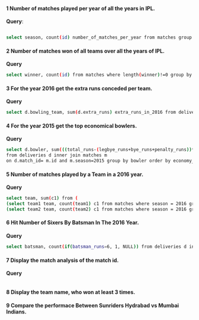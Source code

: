 #### 1 Number of matches played per year of all the years in IPL.

**Query**:
```bash

select season, count(id) number_of_matches_per_year from matches group by season order by season asc;
```

#### 2 Number of matches won of all teams over all the years of IPL.

**Query**

```bash
select winner, count(id) from matches where length(winner)!=0 group by winner order by winner;
```

#### 3 For the year 2016 get the extra runs conceded per team.

**Query**

```bash
select d.bowling_team, sum(d.extra_runs) extra_runs_in_2016 from deliveries d inner join matches m on d.match_id = m.id and m.season=2016 group by d.bowling_team order by d.bowling_team;
```

#### 4 For the year 2015 get the top economical bowlers.

**Query**

```bash
select d.bowler, sum(((total_runs-(legbye_runs+bye_runs+penalty_runs))*6))/sum(CASE WHEN wide_runs!=0 THEN 0 WHEN noball_runs!=0 THEN 0 ELSE 1 END) economy_of_bowler
from deliveries d inner join matches m
on d.match_id= m.id and m.season=2015 group by bowler order by economy_of_bowler;
```

#### 5 Number of matches played by a Team in a 2016 year.

**Query**

```bash
select team, sum(c1) from (
(select team1 team, count(team1) c1 from matches where season = 2016 group by team1) union all
(select team2 team, count(team2) c1 from matches where season = 2016 group by team2)) abc group by team;
```

#### 6 Hit Number of Sixers By Batsman In The 2016 Year.

**Query**

```bash
select batsman, count(if(batsman_runs=6, 1, NULL)) from deliveries d inner join matches m on d.match_id= m.id and m.season=2016 group by batsman;
```

#### 7 Display the match analysis of the match id.

**Query**

```bash

```

#### 8 Display the team name, who won at least 3 times.
#### 9 Compare the performace Between Sunriders Hydrabad vs Mumbai Indians.
